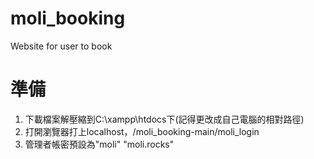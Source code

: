 # moli_booking
Website for user to book

# 準備
1. 下載檔案解壓縮到C:\xampp\htdocs下(記得更改成自己電腦的相對路徑)
2. 打開瀏覽器打上localhost，/moli_booking-main/moli_login
3. 管理者帳密預設為"moli" "moli.rocks"
